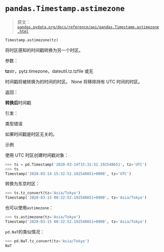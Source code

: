 # `pandas.Timestamp.astimezone`

> 原文：[`pandas.pydata.org/docs/reference/api/pandas.Timestamp.astimezone.html`](https://pandas.pydata.org/docs/reference/api/pandas.Timestamp.astimezone.html)

```py
Timestamp.astimezone(tz)
```

将时区感知的时间戳转换为另一个时区。

参数：

**tz**str，pytz.timezone，dateutil.tz.tzfile 或无

时间戳将被转换为的时间的时区。 None 将移除持有 UTC 时间的时区。

返回：

**转换后**时间戳

引发：

类型错误

如果时间戳是时区无关的。

示例

使用 UTC 时区创建时间戳对象：

```py
>>> ts = pd.Timestamp('2020-03-14T15:32:52.192548651', tz='UTC')
>>> ts
Timestamp('2020-03-14 15:32:52.192548651+0000', tz='UTC') 
```

转换为东京时区：

```py
>>> ts.tz_convert(tz='Asia/Tokyo')
Timestamp('2020-03-15 00:32:52.192548651+0900', tz='Asia/Tokyo') 
```

也可以使用`astimezone`：

```py
>>> ts.astimezone(tz='Asia/Tokyo')
Timestamp('2020-03-15 00:32:52.192548651+0900', tz='Asia/Tokyo') 
```

`pd.NaT`的类似情况：

```py
>>> pd.NaT.tz_convert(tz='Asia/Tokyo')
NaT 
```
